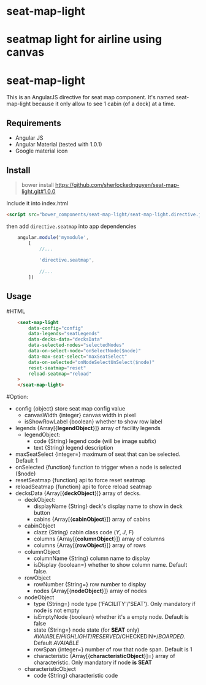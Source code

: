 # seat-map-light
seatmap light for airline using canvas
=======
seat-map-light
==================

This is an AngularJS directive for seat map component. It's named seat-map-light because it only allow to see 1 cabin (of a deck) at a time.

Requirements
-------
- Angular JS
- Angular Material (tested with 1.0.1)
- Google material icon

Install
-------

> bower install https://github.com/sherlockednguyen/seat-map-light.git#1.0.0

Include it into index.html

```html
<script src="bower_components/seat-map-light/seat-map-light.directive.js"></script>
```

then add `directive.seatmap` into app dependencies

```javascript
    angular.module('mymodule',
        [
            //...
     
            'directive.seatmap',
            
            //...
        ])
```

Usage
-----

#HTML

```html
    <seat-map-light
        data-config="config"
        data-legends="seatLegends"
        data-decks-data="decksData"
        data-selected-nodes="selectedNodes"
        data-on-select-node="onSelectNode($node)"
        data-max-seat-select="maxSeatSelect"
        data-on-selected="onNodeSelectUnSelect($node)"
        reset-seatmap="reset"
        reload-seatmap="reload"
    >
    </seat-map-light>
```

#Option:
- config {object} store seat map config value
    + canvasWidth {integer} canvas width in pixel
    + isShowRowLabel {boolean} whether to show row label
- legends {Array[{**legendObject**}]} array of facility legends
    + legendObject: 
        * code {String} legend code (will be image subfix)
        * text {String} legend description
- maxSeatSelect {integer=} maximum of seat that can be selected. Default 1
- onSelected {function} function to trigger when a node is selected ($node)
- resetSeatmap {function} api to force reset seatmap
- reloadSeatmap {function} api to force reload seatmap
- decksData {Array[{**deckObject**}]} array of decks. 
    + deckObject:
        * displayName {String} deck's display name to show in deck button
        * cabins {Array[{**cabinObject**}]} array of cabins
    + cabinObject
        * clazz {String} cabin class code (*Y*, *J*, *F*)
        * columns {Array[{**columnObject**}]} array of columns
        * columns {Array[{**rowObject**}]} array of rows
    + columnObject
        * columnName {String} column name to display
        * isDisplay {boolean=} whether to show column name. Default false.
    + rowObject
        * rowNumber {String=} row number to display
        * nodes {Array[{**nodeObject**}]} array of nodes
    + nodeObject
        * type {String=} node type ('FACILITY'/'SEAT'). Only mandatory if node is not empty
        * isEmptyNode {boolean} whether it's a empty node. Default is false
        * state {String=} node state (for **SEAT** only) *AVAIABLE*/*HIGHLIGHT*/*RESERVED*/CHECKEDIN*/*BOARDED*. Default *AVAIABLE*
        * rowSpan {integer=} number of row that node span. Default is 1
        * characteristic {Array[{**characteristicObject**}]=} array of characteristic. Only mandatory if node **is SEAT**
    + characteristicObject
        * code {String} characteristic code
